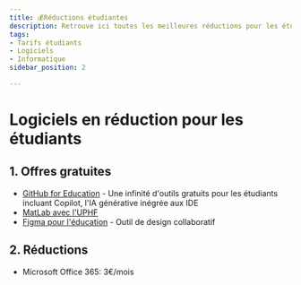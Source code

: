```yaml
---
title: 💰Réductions étudiantes
description: Retrouve ici toutes les meilleures réductions pour les étudiants sur les sites web et les logiciels 
tags:
- Tarifs étudiants
- Logiciels
- Informatique
sidebar_position: 2

---
```


# Logiciels en réduction pour les étudiants

## 1. Offres gratuites
- [GitHub for Education](https://education.github.com/pack) - Une infinité d'outils gratuits pour les étudiants incluant Copilot, l'IA générative inégrée aux IDE
- [MatLab avec l'UPHF](https://www.uphf.fr/wiki/doku.php/outils/recherche/matlab)
- [Figma pour l'éducation](https://www.figma.com/fr/education/) - Outil de design collaboratif


## 2. Réductions
- Microsoft Office 365: 3€/mois
